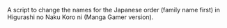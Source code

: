 A script to change the names for the Japanese order (family name first) in                                                
Higurashi no Naku Koro ni (Manga Gamer version).
